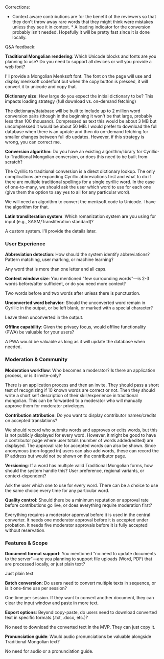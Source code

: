 Corrections: 

* Context aware contributions are for the benefit of the reviewers so that they don't throw away rare words that they might think were mistakes unless they see it in context. * A loading indicator for the conversion probably isn't needed. Hopefully it will be pretty fast since it is done locally.

Q&A feedback: 

**Traditional Mongolian rendering**: Which Unicode blocks and fonts are you planning to use? Do you need to support all devices or will you provide a web font?

I'll provide a Mongolian Menksoft font. The font on the page will use and display menksoft code/font but when the copy button is pressed, it will convert it to unicode and copy that.

**Dictionary size**: How large do you expect the initial dictionary to be? This impacts loading strategy (full download vs. on-demand fetching)

The dictionary/database will be built to include up to 2 million word conversion pairs (though in the beginning it won't be that large, probably less than 100 thousand). Compressed as text this would be about 3 MB but uncompressed it would be about 50 MB. I would prefer to download the full database when there is an update and then do on-demand fetching for smaller changes between full db updates. However, if this strategy is wrong, you can correct me.

**Conversion algorithm**: Do you have an existing algorithm/library for Cyrillic-to-Traditional Mongolian conversion, or does this need to be built from scratch?

The Cyrillic to traditional conversion is a direct dictionary lookup. The only complications are expanding Cyrillic abbreviations first and what to do if there are multiple traditional spellings for a single cyrillic word. In the case of one-to-many, we should ask the user which word to use for each one (give them the option to say yes to all for any particular word).

We will need an algorithm to convert the menksoft code to Unicode. I have the algorithm for that.

**Latin transliteration system**: Which romanization system are you using for input (e.g., SASM/Transliteration standard)?

A custom system. I'll provide the details later.

### User Experience

**Abbreviation detection**: How should the system identify abbreviations? Pattern matching, user marking, or machine learning?

Any word that is more than one letter and all caps.

**Context window size**: You mentioned "few surrounding words"—is 2-3 words before/after sufficient, or do you need more context?

Two words before and two words after unless there is punctuation.

**Unconverted word behavior**: Should the unconverted word remain in Cyrillic in the output, or be left blank, or marked with a special character?

Leave them unconverted in the output.

**Offline capability**: Given the privacy focus, would offline functionality (PWA) be valuable for your users?

A PWA would be valuable as long as it will update the database when needed.

### Moderation & Community

**Moderation workflow**: Who becomes a moderator? Is there an application process, or is it invite-only? 

There is an application process and then an invite. They should pass a short test of recognizing if 10 known words are correct or not. Then they should write a short self description of their skill/experience in traditional mongolian. This can be forwarded to a moderator who will manually approve them for moderator priveleges.

**Contribution attribution**: Do you want to display contributor names/credits on accepted translations? 

We should record who submits words and approves or edits words, but this is not publicly displayed for every word. However, it might be good to have a contributor page where user totals (number of words added/edited) are displayed. The approval rate for accepted words can also be shown. Since anonymous (non-logged in) users can also add words, these can record the IP address but would not be shown on the contributor page.

**Versioning**: If a word has multiple valid Traditional Mongolian forms, how should the system handle this? User preference, regional variants, or context-dependent? 

Ask the user which one to use for every word. There can be a choice to use the same choice every time for any particular word.

**Quality control**: Should there be a minimum reputation or approval rate before contributions go live, or does everything require moderation first? 

Everything requires a moderator approval before it is used in the central converter. It needs one moderator approval before it is accepted under probation. It needs five moderator approvals before it is fully accepted without reservation.

### Features & Scope 

**Document format support**: You mentioned "no need to update documents to the server"—are you planning to support file uploads (Word, PDF) that are processed locally, or just plain text? 

Just plain text

**Batch conversion**: Do users need to convert multiple texts in sequence, or is it one-time use per session? 

One time per session. If they want to convert another document, they can clear the input window and paste in more text.

**Export options**: Beyond copy-paste, do users need to download converted text in specific formats (.txt, .docx, etc.)? 

No need to download the converted text in the MVP. They can just copy it. 

**Pronunciation guide**: Would audio pronunciations be valuable alongside Traditional Mongolian text?

No need for audio or a pronunciation guide.